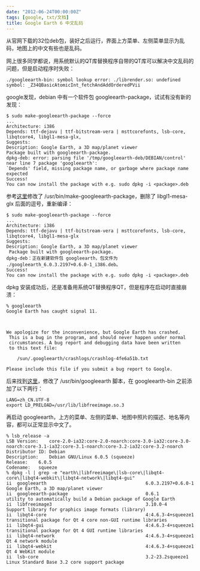 ```yaml
---
date: "2012-06-24T00:00:00Z"
tags: [google, txt/文档]
title: Google Earth 6 中文乱码
---
```


从官网下载的32位deb包，装好之后运行，界面上方菜单、左侧菜单显示为乱码，地图上的中文有些也是乱码。

网上很多同学都说，用系统默认的QT库替换程序自带的QT库可以解决中文乱码的问题，但是启动程序时失败：

    ./googleearth-bin: symbol lookup error: ./librender.so: undefined symbol: _Z34QBasicAtomicInt_fetchAndAddOrderedPVii

google发现，debian 中有一个软件包 googleearth-package，试试有没有新的发现：

    $ sudo make-googleearth-package --force
    ...
    Architecture: i386
    Depends: ttf-dejavu | ttf-bitstream-vera | msttcorefonts, lsb-core, libqtcore4, libgl1-mesa-glx,
    Suggests:
    Description: Google Earth, a 3D map/planet viewer
    Package built with googleearth-package.
    dpkg-deb: error: parsing file '/tmp/googleearth-deb/DEBIAN/control' near line 7 package 'googleearth':
    `Depends' field, missing package name, or garbage where package name expected
    Success!
    You can now install the package with e.g. sudo dpkg -i <package>.deb

参考[这里][1]修改了 /usr/bin/make-googleearth-package，删除了 libgl1-mesa-glx 后面的逗号，重新编译：

    $ sudo make-googleearth-package --force
    ...
    Architecture: i386
    Depends: ttf-dejavu | ttf-bitstream-vera | msttcorefonts, lsb-core, libqtcore4, libgl1-mesa-glx  
    Suggests: 
    Description: Google Earth, a 3D map/planet viewer
     Package built with googleearth-package.
    dpkg-deb：正在新建软件包 googleearth，包文件为 ./googleearth_6.0.3.2197+0.6.0-1_i386.deb。
    Success!
    You can now install the package with e.g. sudo dpkg -i <package>.deb

dpkg 安装成功后，还是准备用系统QT替换程序QT，但是程序在启动时直接崩溃：

    % googleearth
    Google Earth has caught signal 11.
    
    
    
    We apologize for the inconvenience, but Google Earth has crashed.
     This is a bug in the program, and should never happen under normal
     circumstances. A bug report and debugging data have been written
     to this text file:
    
        /sun/.googleearth/crashlogs/crashlog-4fe6a51b.txt
    
    Please include this file if you submit a bug report to Google.

后来找到[这里][2]，修改了 /usr/bin/googleearth 脚本，在 googleearth-bin 之前添加了以下两行：

    LANG=zh_CN.UTF-8
    export LD_PRELOAD=/usr/lib/libfreeimage.so.3

再启动 googleearth，上方的菜单、左侧的菜单、地图中照片的描述、地名等内容，都可以正常显示中文了。

    % lsb_release -a
    LSB Version:	core-2.0-ia32:core-2.0-noarch:core-3.0-ia32:core-3.0-noarch:core-3.1-ia32:core-3.1-noarch:core-3.2-ia32:core-3.2-noarch
    Distributor ID:	Debian
    Description:	Debian GNU/Linux 6.0.5 (squeeze)
    Release:	6.0.5
    Codename:	squeeze
    % dpkg -l | grep -e "earth\|libfreeimage\|lsb-core\|libqt4-core\|libqt4-webkit\|libqt4-network\|libqt4-gui"
    ii  googleearth                                     6.0.3.2197+0.6.0-1                     Google Earth, a 3D map/planet viewer
    ii  googleearth-package                             0.6.1                                  utility to automatically build a Debian package of Google Earth
    ii  libfreeimage3                                   3.10.0-4                               Support library for graphics image formats (library)
    ii  libqt4-core                                     4:4.6.3-4+squeeze1                     transitional package for Qt 4 core non-GUI runtime libraries
    ii  libqt4-gui                                      4:4.6.3-4+squeeze1                     transitional package for Qt 4 GUI runtime libraries
    ii  libqt4-network                                  4:4.6.3-4+squeeze1                     Qt 4 network module
    ii  libqt4-webkit                                   4:4.6.3-4+squeeze1                     Qt 4 WebKit module
    ii  lsb-core                                        3.2-23.2squeeze1                       Linux Standard Base 3.2 core support package

[1]: https://www.linuxquestions.org/questions/debian-26/google-earth-will-not-install-with-googleearth-package-914604/
[2]: http://blog.cathayan.org/item/2230
